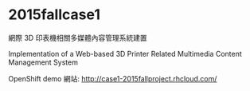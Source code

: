 # 2015fallcase1
網際 3D 印表機相關多媒體內容管理系統建置 

Implementation of a Web-based 3D Printer Related Multimedia Content Management System

OpenShift demo 網站: http://case1-2015fallproject.rhcloud.com/
